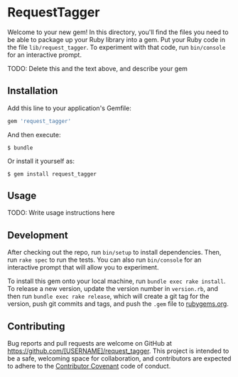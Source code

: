 # RequestTagger

Welcome to your new gem! In this directory, you'll find the files you need to be able to package up your Ruby library into a gem. Put your Ruby code in the file `lib/request_tagger`. To experiment with that code, run `bin/console` for an interactive prompt.

TODO: Delete this and the text above, and describe your gem

## Installation

Add this line to your application's Gemfile:

```ruby
gem 'request_tagger'
```

And then execute:

    $ bundle

Or install it yourself as:

    $ gem install request_tagger

## Usage

TODO: Write usage instructions here

## Development

After checking out the repo, run `bin/setup` to install dependencies. Then, run `rake spec` to run the tests. You can also run `bin/console` for an interactive prompt that will allow you to experiment.

To install this gem onto your local machine, run `bundle exec rake install`. To release a new version, update the version number in `version.rb`, and then run `bundle exec rake release`, which will create a git tag for the version, push git commits and tags, and push the `.gem` file to [rubygems.org](https://rubygems.org).

## Contributing

Bug reports and pull requests are welcome on GitHub at https://github.com/[USERNAME]/request_tagger. This project is intended to be a safe, welcoming space for collaboration, and contributors are expected to adhere to the [Contributor Covenant](http://contributor-covenant.org) code of conduct.
